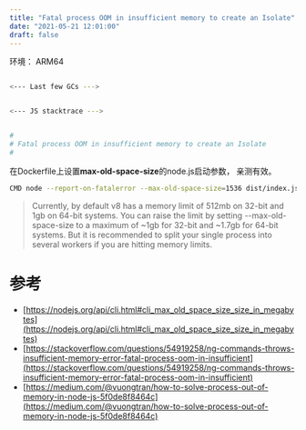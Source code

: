 ```yaml
---
title: "Fatal process OOM in insufficient memory to create an Isolate"
date: "2021-05-21 12:01:00"
draft: false
---
```


环境： ARM64
```bash

<--- Last few GCs --->


<--- JS stacktrace --->


#
# Fatal process OOM in insufficient memory to create an Isolate
#

```

在Dockerfile上设置**max-old-space-size**的node.js启动参数， 亲测有效。

```bash
CMD node --report-on-fatalerror --max-old-space-size=1536 dist/index.js
```

> Currently, by default v8 has a memory limit of 512mb on 32-bit and 1gb on 64-bit systems. You can raise the limit by setting --max-old-space-size to a maximum of ~1gb for 32-bit and ~1.7gb for 64-bit systems. But it is recommended to split your single process into several workers if you are hitting memory limits.

# 参考

- [https://nodejs.org/api/cli.html#cli_max_old_space_size_size_in_megabytes](https://nodejs.org/api/cli.html#cli_max_old_space_size_size_in_megabytes)
- [https://stackoverflow.com/questions/54919258/ng-commands-throws-insufficient-memory-error-fatal-process-oom-in-insufficient](https://stackoverflow.com/questions/54919258/ng-commands-throws-insufficient-memory-error-fatal-process-oom-in-insufficient)
- [https://medium.com/@vuongtran/how-to-solve-process-out-of-memory-in-node-js-5f0de8f8464c](https://medium.com/@vuongtran/how-to-solve-process-out-of-memory-in-node-js-5f0de8f8464c)



